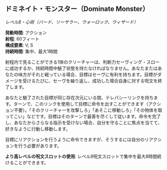 ## ドミネイト・モンスター（Dominate Monster）
*レベル8・心術（バード、ソーサラー、ウォーロック、ウィザード）*

**発動時間**: アクション  
**射程**: 60フィート  
**構成要素**: V, S  
**持続時間**: 集中、最大1時間

射程内で見ることができる1体のクリーチャーは、判断力セーヴィング・スローに成功するか、持続時間中魅了状態を持たなければなりません。あなたまたはあなたの味方がそれと戦っている場合、目標はセーヴに有利を持ちます。目標がダメージを受けるたびに、セーヴを繰り返し、成功した場合自身に対する呪文を終了します。

あなたと魅了された目標が同じ存在次元にいる間、テレパシーリンクを持ちます。ターンで、このリンクを使用して目標に命令を出すことができます（アクション不要）。「そのクリーチャーを攻撃しろ」「あそこに移動しろ」「その物体を取ってこい」などです。目標はそのターンで最善を尽くして従います。命令を完了し、あなたからさらなる指示を受けない場合、自分を守ることに焦点を当てて、好きなように行動し移動します。

目標にリアクションを行うように命令できますが、そうするには自分のリアクションを行う必要があります。

**より高レベルの呪文スロットの使用**: レベル9呪文スロットで集中を最大8時間続けることができます。